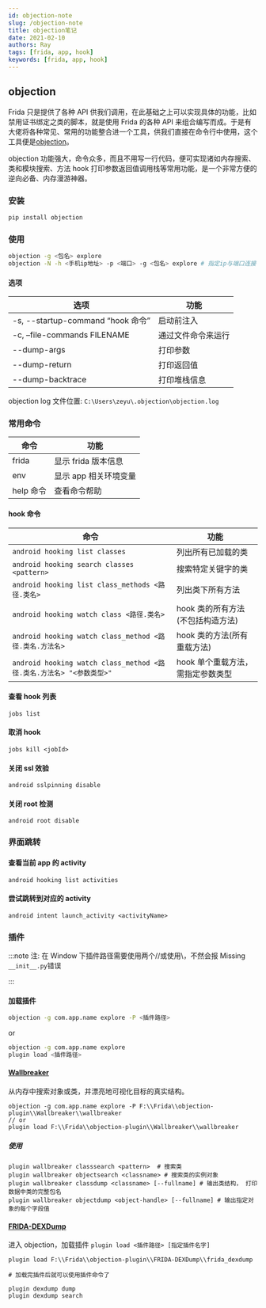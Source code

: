 ```yaml
---
id: objection-note
slug: /objection-note
title: objection笔记
date: 2021-02-10
authors: Ray
tags: [frida, app, hook]
keywords: [frida, app, hook]
---
```


## objection

Frida 只是提供了各种 API 供我们调用，在此基础之上可以实现具体的功能，比如禁用证书绑定之类的脚本，就是使用 Frida 的各种 API 来组合编写而成。于是有大佬将各种常见、常用的功能整合进一个工具，供我们直接在命令行中使用，这个工具便是[objection](https://github.com/sensepost/objection)。

objection 功能强大，命令众多，而且不用写一行代码，便可实现诸如内存搜索、类和模块搜索、方法 hook 打印参数返回值调用栈等常用功能，是一个非常方便的逆向必备、内存漫游神器。

### 安装

```bash
pip install objection
```

### 使用

```bash
objection -g <包名> explore
objection -N -h <手机ip地址> -p <端口> -g <包名> explore # 指定ip与端口连接
```

#### 选项

| 选项                              | 功能               |
| --------------------------------- | ------------------ |
| -s, --startup-command “hook 命令” | 启动前注入         |
| -c, –file-commands FILENAME       | 通过文件命令来运行 |
| --dump-args                       | 打印参数           |
| --dump-return                     | 打印返回值         |
| --dump-backtrace                  | 打印堆栈信息       |

objection log 文件位置: `C:\Users\zeyu\.objection\objection.log`

### 常用命令

| 命令      | 功能                  |
| --------- | --------------------- |
| frida     | 显示 frida 版本信息   |
| env       | 显示 app 相关环境变量 |
| help 命令 | 查看命令帮助          |

#### hook 命令

| 命令 | 功能 |
| --- | --- |
| `android hooking list classes` | 列出所有已加载的类 |
| `android hooking search classes <pattern>` | 搜索特定关键字的类 |
| `android hooking list class_methods <路径.类名>` | 列出类下所有方法 |
| `android hooking watch class <路径.类名>` | hook 类的所有方法(不包括构造方法) |
| `android hooking watch class_method <路径.类名.方法名>` | hook 类的方法(所有重载方法) |
| `android hooking watch class_method <路径.类名.方法名> "<参数类型>"` | hook 单个重载方法，需指定参数类型 |

#### 查看 hook 列表

```
jobs list
```

#### 取消 hook

```
jobs kill <jobId>
```

#### 关闭 ssl 效验

```
android sslpinning disable
```

#### 关闭 root 检测

```
android root disable
```

### 界面跳转

#### 查看当前 app 的 activity

```
android hooking list activities
```

#### 尝试跳转到对应的 activity

```
android intent launch_activity <activityName>
```

### 插件

:::note 注: 在 Window 下插件路径需要使用两个//或使用\，不然会报 Missing `__init__.py`错误

:::

#### 加载插件

```bash
objection -g com.app.name explore -P <插件路径>
```

or

```bash
objection -g com.app.name explore
plugin load <插件路径>
```

#### [Wallbreaker](https://github.com/hluwa/Wallbreaker)

从内存中搜索对象或类，并漂亮地可视化目标的真实结构。

```
objection -g com.app.name explore -P F:\\Frida\\objection-plugin\\Wallbreaker\\wallbreaker
// or
plugin load F:\\Frida\\objection-plugin\\Wallbreaker\\wallbreaker
```

##### 使用

```
plugin wallbreaker classsearch <pattern>  # 搜索类
plugin wallbreaker objectsearch <classname> # 搜索类的实例对象
plugin wallbreaker classdump <classname> [--fullname] # 输出类结构， 打印数据中类的完整包名
plugin wallbreaker objectdump <object-handle> [--fullname] # 输出指定对象的每个字段值

```

#### [FRIDA-DEXDump](https://github.com/hluwa/FRIDA-DEXDump)

进入 objection，加载插件 `plugin load <插件路径> [指定插件名字]`

```
plugin load F:\\Frida\\objection-plugin\\FRIDA-DEXDump\\frida_dexdump

# 加载完插件后就可以使用插件命令了

plugin dexdump dump
plugin dexdump search
```
